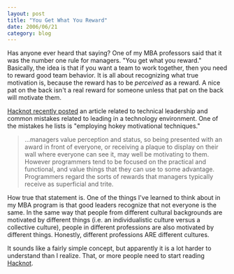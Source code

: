 ```yaml
---
layout: post
title: "You Get What You Reward"
date: 2006/06/21
category: blog
---
```


Has anyone ever heard that saying? One of my MBA professors said that it was the number one rule for managers. "You get what you reward." Basically, the idea is that if you want a team to work together, then you need to reward good team behavior. It is all about recognizing what true motivation is, because the reward has to be *perceived* as a reward. A nice pat on the back isn't a real reward for someone unless that pat on the back will motivate them. 

[Hacknot recently posted](http://www.hacknot.info/hacknot/action/showEntry?eid=87) an article related to technical leadership and common mistakes related to leading in a technology environment. One of the mistakes he lists is "employing hokey motivational techniques." 

> ...managers value perception and status, so being presented with an award in front of everyone, or receiving a plaque to display on their wall where everyone can see it, may well be motivating to them. However programmers tend to be focused on the practical and functional, and value things that they can use to some advantage. Programmers regard the sorts of rewards that managers typically receive as superficial and trite.

How true that statement is. One of the things I've learned to think about in my MBA program is that good leaders recognize that not everyone is the same. In the same way that people from different cultural backgrounds are motivated by different things (i.e. an individualistic culture versus a collective culture), people in different professions are also motivated by different things. Honestly, different professions ARE different cultures.

It sounds like a fairly simple concept, but apparently it is a lot harder to understand than I realize. That, or more people need to start reading [Hacknot](http://www.hacknot.info/).

